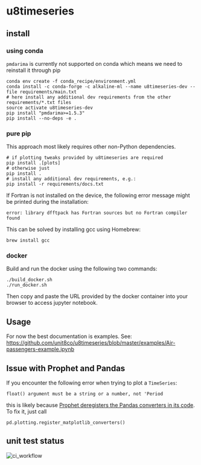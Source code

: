 # u8timeseries

## install

### using conda
`pmdarima` is currently not supported on conda which means we need to reinstall it through pip

    conda env create -f conda_recipe/environment.yml
    conda install -c conda-forge -c alkaline-ml --name u8timeseries-dev --file requirements/main.txt
    # here install any additional dev requirements from the other requirements/*.txt files
    source activate u8timeseries-dev
    pip install "pmdarima>=1.5.3"
    pip install --no-deps -e .
    
### pure pip
This approach most likely requires other non-Python dependencies.

    # if plotting tweaks provided by u8timeseries are required
    pip install .[plots]
    # otherwise just
    pip install .
    # install any additional dev requirements, e.g.:
    pip install -r requirements/docs.txt

If Fortran is not installed on the device, the following error message might be printed during the installation:

```
error: library dfftpack has Fortran sources but no Fortran compiler found
```
This can be solved by installing gcc using Homebrew:
```
brew install gcc
```

### docker

Build and run the docker using the following two commands:
```
./build_docker.sh
./run_docker.sh
```
Then copy and paste the URL provided by the docker container into your browser to access jupyter notebook.

## Usage
For now the best documentation is examples.
See: https://github.com/unit8co/u8timeseries/blob/master/examples/Air-passengers-example.ipynb

## Issue with Prophet and Pandas
If you encounter the following error when trying to plot a `TimeSeries`:
```
float() argument must be a string or a number, not 'Period
```
this is likely because [Prophet deregisters the Pandas converters in its code](https://darektidwell.com/typeerror-float-argument-must-be-a-string-or-a-number-not-period-facebook-prophet-and-pandas/). To fix it, just call
```
pd.plotting.register_matplotlib_converters()
```

## unit test status
![ci_workflow](https://github.com/unit8co/u8timeseries/workflows/ci_workflow/badge.svg)
